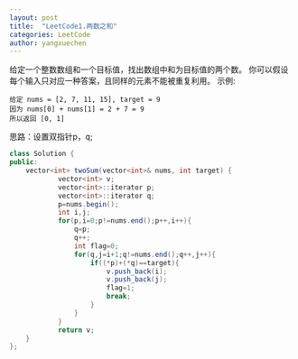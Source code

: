 ```yaml
---
layout: post
title:  "LeetCode1.两数之和"
categories: LeetCode
author: yangxuechen
---
```


给定一个整数数组和一个目标值，找出数组中和为目标值的两个数。
你可以假设每个输入只对应一种答案，且同样的元素不能被重复利用。
示例:
```
给定 nums = [2, 7, 11, 15], target = 9
因为 nums[0] + nums[1] = 2 + 7 = 9
所以返回 [0, 1]
```
思路：设置双指针p，q; 

```java
class Solution {
public:
    vector<int> twoSum(vector<int>& nums, int target) {
        	vector<int> v;
			vector<int>::iterator p;
			vector<int>::iterator q;
			p=nums.begin();
			int i,j;
			for(p,i=0;p!=nums.end();p++,i++){
				q=p;
				q++;
				int flag=0;
				for(q,j=i+1;q!=nums.end();q++,j++){
					if((*p)+(*q)==target){
						v.push_back(i);
						v.push_back(j);
						flag=1;
						break;
					}
				}
			}
			return v;
    }
};
```





